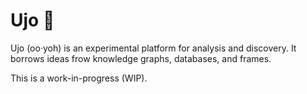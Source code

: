 Ujo 🏺
=====

Ujo (oo·yoh) is an experimental platform for analysis and discovery. It borrows ideas frow knowledge
graphs, databases, and frames.

This is a work-in-progress (WIP).
